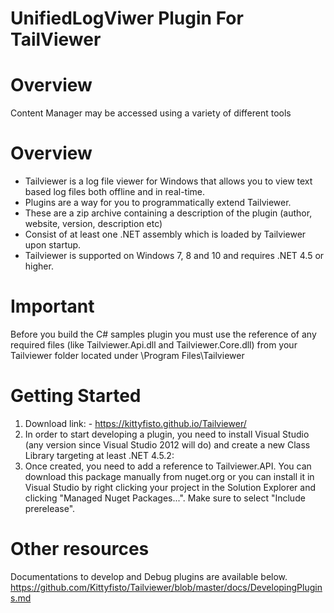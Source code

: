 # UnifiedLogViwer Plugin For TailViewer

# Overview

Content Manager may be accessed using a variety of different tools

# Overview

- Tailviewer is a log file viewer for Windows that allows you to view text based log files both offline and in real-time.
- Plugins are a way for you to programmatically extend Tailviewer.
- These are a zip archive containing a description of the plugin (author, website, version, description etc)
- Consist of at least one .NET assembly which is loaded by Tailviewer upon startup.
- Tailviewer is supported on Windows 7, 8 and 10 and requires .NET 4.5 or higher.

# Important

Before you build the C# samples plugin you must use the reference of any required files (like Tailviewer.Api.dll and Tailviewer.Core.dll)
from your Tailviewer folder located under \Program Files\Tailviewer

# Getting Started

1. Download link: - https://kittyfisto.github.io/Tailviewer/
2. In order to start developing a plugin, you need to install Visual Studio (any version since Visual Studio 2012 will do) and create a new Class Library targeting at least .NET 4.5.2:
3. Once created, you need to add a reference to Tailviewer.API. You can download this package manually from nuget.org or you can install it in Visual Studio by right clicking your project in the Solution Explorer and clicking "Managed Nuget Packages...". Make sure to select "Include prerelease".

# Other resources

Documentations to develop and Debug plugins are available below.
https://github.com/Kittyfisto/Tailviewer/blob/master/docs/DevelopingPlugins.md
